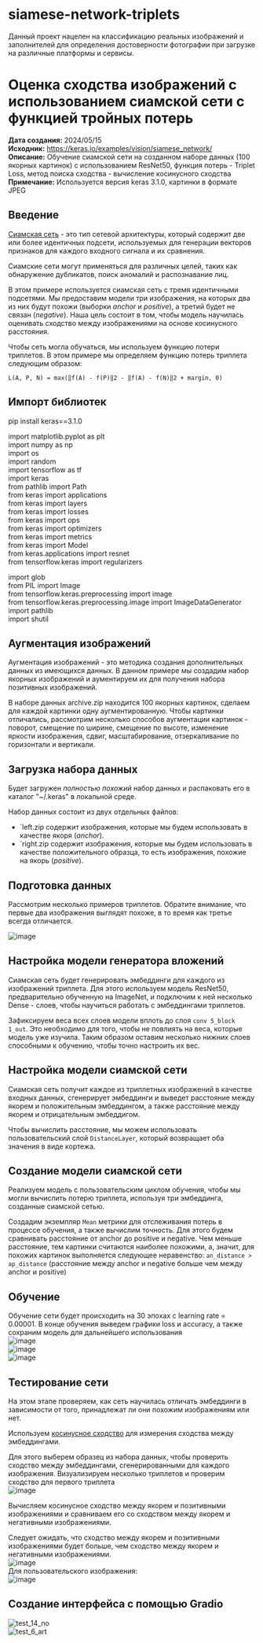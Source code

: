 # siamese-network-triplets
Данный проект нацелен на классификацию реальных изображений и заполнителей для определения достоверности фотографии при загрузке на различные платформы и сервисы.
# Оценка сходства изображений с использованием сиамской сети с функцией тройных потерь
**Дата создания:** 2024/05/15<br>
**Исходник:** https://keras.io/examples/vision/siamese_network/<br>
**Описание:** Обучение сиамской сети на созданном наборе данных (100 якорных картинок) с использованием ResNet50, функция потерь - Triplet Loss, метод поиска сходства - вычисление косинусного сходства <br>
**Примечание:** Используется версия keras 3.1.0, картинки в формате JPEG

## Введение

[Сиамская сеть](https://en.wikipedia.org/wiki/Siamese_neural_network) - это тип сетевой архитектуры, который содержит две или более идентичных подсети, используемых для генерации векторов признаков для каждого входного сигнала и их сравнения.

Сиамские сети могут применяться для различных целей, таких как обнаружение дубликатов, поиск аномалий и распознавание лиц.

В этом примере используется сиамская сеть с тремя идентичными подсетями. Мы предоставим модели три изображения, на которых два из них будут похожи (выборки _anchor_ и _positive_), а третий будет не связан (_negative_). Наша цель состоит в том, чтобы модель научилась оценивать сходство между изображениями на основе косинусного расстояния.

Чтобы сеть могла обучаться, мы используем функцию потери триплетов. В этом примере мы определяем функцию потерь триплета следующим образом:

`L(A, P, N) = max(‖f(A) - f(P)‖2 - ‖f(A) - f(N)‖2 + margin, 0)`


## Импорт библиотек

pip install keras==3.1.0 <br>

import matplotlib.pyplot as plt<br>
import numpy as np<br>
import os<br>
import random<br>
import tensorflow as tf<br>
import keras<br>
from pathlib import Path<br>
from keras import applications<br>
from keras import layers<br>
from keras import losses<br>
from keras import ops<br>
from keras import optimizers<br>
from keras import metrics<br>
from keras import Model<br>
from keras.applications import resnet<br>
from tensorflow.keras import regularizers<br>

import glob<br>
from PIL import Image<br>
from tensorflow.keras.preprocessing import image<br>
from tensorflow.keras.preprocessing.image import ImageDataGenerator<br>
import pathlib<br>
import shutil<br>

## Аугментация изображений
Аугментация изображений - это методика создания дополнительных данных из имеющихся данных. В данном примере мы создадим набор якорных изображений и аументируем их для получения набора позитивных изображений.

В наборе данных archive.zip находится 100 якорных картинок, сделаем для каждой картинки одну аугментированную. Чтобы картинки отличались, рассмотрим несколько способов аугментации картинок - поворот, смещение по ширине, смещение по высоте, изменение яркости изображения, сдвиг, масштабирование, отзеркаливание по горизонтали и вертикали.


## Загрузка набора данных

Будет загружен *полностью похожий* набор данных и распаковать его в каталог "~/.keras" в локальной среде.

Набор данных состоит из двух отдельных файлов:

* `left.zip содержит изображения, которые мы будем использовать в качестве якоря (*anchor*).
* `right.zip содержит изображения, которые мы будем использовать в качестве положительного образца, то есть изображения, похожие на якорь (*positive*).


## Подготовка данных

Рассмотрим несколько примеров триплетов. Обратите внимание, что первые два изображения выглядят похоже, в то время как третье всегда отличается.<br>

![image](https://github.com/user-attachments/assets/6dcc0356-299a-417f-9f20-de7817c20113)

## Настройка модели генератора вложений

Сиамская сеть будет генерировать эмбеддинги для каждого из изображений триплета. Для этого используем модель ResNet50, предварительно обученную на ImageNet, и подключим к ней несколько Dense - слоев, чтобы научиться работать с эмбеддингами триплетов.

Зафиксируем веса всех слоев модели вплоть до слоя `conv 5_block 1_out`. Это необходимо для того, чтобы не повлиять на веса, которые модель уже изучила. Таким образом оставим несколько нижних слоев способными к обучению, чтобы точно настроить их вес.

## Настройка модели сиамской сети

Сиамская сеть получит каждое из триплетных изображений в качестве входных данных, сгенерирует эмбеддинги и выведет расстояние между якорем и
положительным эмбеддингом, а также расстояние между якорем и отрицательным эмбеддигом.

Чтобы вычислить расстояние, мы можем использовать пользовательский слой `DistanceLayer`, который возвращает оба значения в виде кортежа.

## Создание модели сиамской сети

Реализуем модель с пользовательским циклом обучения, чтобы мы могли вычислить потерю триплета, используя три эмбеддинга, созданные сиамской сетью.

Создадим экземпляр `Mean` метрики для отслеживания потерь в процессе обучения, а также вычислим точность. Для этого будем сравнивать расстояние от anchor до positive и negative. Чем меньше расстояние, тем картинки считаются наиболее похожими, а, значит, для похожих картинок выполняется следующее неравенство: `an_distance >  ap_distance` (расстояние между anchor и negative больше чем между anchor и positive)

## Обучение
Обучение сети будет происходить на 30 эпохах с learning rate = 0.00001. В конце обучения выведем графики loss и accuracy, а также сохраним модель для дальнейшего использования<br>
![image](https://github.com/user-attachments/assets/6111ebe5-98c3-45d4-bf9f-c9384610cb8e)<br>
![image](https://github.com/user-attachments/assets/d7941f9c-770d-486e-bda1-84e6c2e45d9b)<br>
![image](https://github.com/user-attachments/assets/07a0a3cb-152b-481d-9541-2c4909d60dbc)<br>

## Тестирование сети
На этом этапе проверяем, как сеть научилась отличать эмбеддинги
в зависимости от того, принадлежат ли они похожим изображениям или нет.

Используем [косинусное сходство](https://en.wikipedia.org/wiki/Cosine_similarity) для измерения сходства между эмбеддингами.

Для этого выберем образец из набора данных, чтобы проверить сходство между эмбеддингами, сгенерированными для каждого изображения. Визуализируем несколько триплетов и проверим сходство для первого триплета<br>
![image](https://github.com/user-attachments/assets/cc706759-4034-480f-a928-5cd8abf89fd9)

Вычисляем косинусное сходство между якорем и позитивными изображениями и сравниваем его со сходством между якорем и негативными изображениями.

Следует ожидать, что сходство между якорем и позитивными изображениями будет
больше, чем сходство между якорем и негативными изображениями.<br>
![image](https://github.com/user-attachments/assets/55132fca-971e-430f-9ea7-f8344146f970)<br>
Для пользовательского изображения:<br>
![image](https://github.com/user-attachments/assets/166a6189-a275-4ec6-b6e8-e43aa1516692)<br>

## Создание интерфейса с помощью Gradio<br>
![test_14_no](https://github.com/user-attachments/assets/0fbdc0cb-abec-48db-83e3-af5fde14893f)<br>
![test_6_art](https://github.com/user-attachments/assets/c6913906-57da-4617-b1bc-49e2ee0d24e6)<br>

